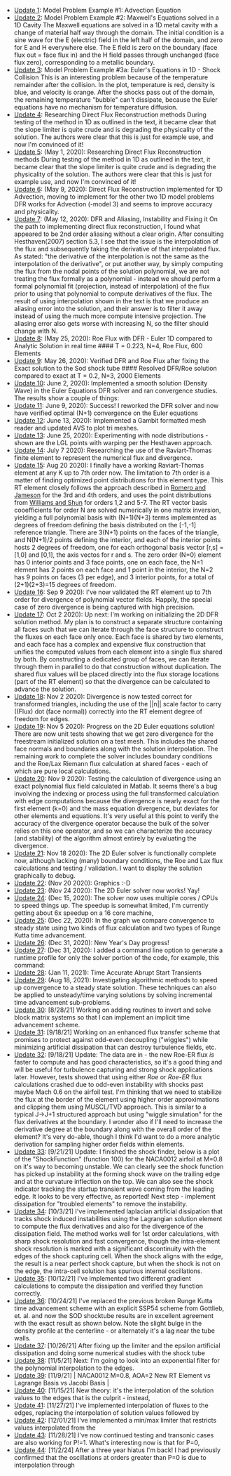 - [Update 1](./NOTES/Update_1.md): Model Problem Example #1: Advection Equation 
- [Update 2](./NOTES/Update_2.md): Model Problem Example #2: Maxwell's Equations solved in a 1D Cavity The Maxwell equations are solved in a 1D metal cavity with a change of material half way through the domain. The initial condition is a sine wave for the E (electric) field in the left half of the domain, and zero for E and H everywhere else. The E field is zero on the boundary (face flux out = face flux in) and the H field passes through unchanged (face flux zero), corresponding to a metallic boundary.
- [Update 3](./NOTES/Update_3.md): Model Problem Example #3a: Euler's Equations in 1D - Shock Collision This is an interesting problem because of the temperature remainder after the collision. In the plot, temperature is red, density is blue, and velocity is orange. After the shocks pass out of the domain, the remaining temperature "bubble" can't dissipate, because the Euler equations have no mechanism for temperature diffusion.
- [Update 4](./NOTES/Update_4.md): Researching Direct Flux Reconstruction methods During testing of the method in 1D as outlined in the text, it became clear that the slope limiter is quite crude and is degrading the physicality of the solution. The authors were clear that this is just for example use, and now I'm convinced of it!
- [Update 5](./NOTES/Update_5.md): (May 1, 2020): Researching Direct Flux Reconstruction methods During testing of the method in 1D as outlined in the text, it became clear that the slope limiter is quite crude and is degrading the physicality of the solution. The authors were clear that this is just for example use, and now I'm convinced of it!
- [Update 6](./NOTES/Update_6.md): (May 9, 2020): Direct Flux Reconstruction implemented for 1D Advection, moving to implement for the other two 1D model problems DFR works for Advection (-model 3) and seems to improve accuracy and physicality.
- [Update 7](./NOTES/Update_7.md): (May 12, 2020): DFR and Aliasing, Instability and Fixing it On the path to implementing direct flux reconstruction, I found what appeared to be 2nd order aliasing without a clear origin. After consulting Hesthaven(2007) section 5.3, I see that the issue is the interpolation of the flux and subsequently taking the derivative of that interpolated flux. As stated: "the derivative of the interpolation is not the same as the interpolation of the derivative", or put another way, by simply computing the flux from the nodal points of the solution polynomial, we are not treating the flux formally as a polynomial - instead we should perform a formal polynomial fit (projection, instead of interpolation) of the flux prior to using that polynomial to compute derivatives of the flux. The result of using interpolation shown in the text is that we produce an aliasing error into the solution, and their answer is to filter it away instead of using the much more compute intensive projection. The aliasing error also gets worse with increasing N, so the filter should change with N.
- [Update 8](./NOTES/Update_8.md): (May 25, 2020): Roe Flux with DFR - Euler 1D compared to Analytic Solution in real time #### T = 0.223, N=4, Roe Flux, 600 Elements
- [Update 9](./NOTES/Update_9.md): May 26, 2020): Verified DFR and Roe Flux after fixing the Exact solution to the Sod shock tube #### Resolved DFR/Roe solution compared to exact at T = 0.2, N=3, 2000 Elements
- [Update 10](./NOTES/Update_10.md): June 2, 2020):  Implemented a smooth solution (Density Wave) in the Euler Equations DFR solver and ran convergence studies. The results show a couple of things:
- [Update 11](./NOTES/Update_11.md): June 9, 2020): Success! I reworked the DFR solver and now have verified optimal (N+1) convergence on the Euler equations
- [Update 12](./NOTES/Update_12.md): June 13, 2020): Implemented a Gambit formatted mesh reader and updated AVS to plot tri meshes.
- [Update 13](./NOTES/Update_13.md): June 25, 2020): Experimenting with node distributions - shown are the LGL points with warping per the Hesthaven approach.
- [Update 14](./NOTES/Update_14.md): July 7 2020): Researching the use of the Raviart-Thomas finite element to represent the numerical flux and divergence.
- [Update 15](./NOTES/Update_15.md): Aug 20 2020): I finally have a working Raviart-Thomas element at any K up to 7th order now. The limitation to 7th order is a matter of finding optimized point distributions for this element type. This RT element closely follows the approach described in [Romero and Jameson](https://github.com/Notargets/gocfd/blob/master/research/convergence_and_fluxes/DFR/romero_jsc_2017.pdf) for the 3rd and 4th orders, and uses the point distributions from [Williams and Shun](https://github.com/Notargets/gocfd/blob/master/research/convergence_and_fluxes/DFR/williams-shun-jameson-quadrature.pdf) for orders 1,2 and 5-7. The RT vector basis cooefficients for order N are solved numerically in one matrix inversion, yielding a full polynomial basis with (N+1)(N+3) terms implemented as degrees of freedom defining the basis distributed on the [-1,-1] reference triangle. There are 3(N+1) points on the faces of the triangle, and N(N+1)/2 points defining the interior, and each of the interior points hosts 2 degrees of freedom, one for each orthogonal basis vector [r,s] = [1,0] and [0,1], the axis vectos for r and s. The zero order (N=0) element has 0 interior points and 3 face points, one on each face, the N=1 element has 2 points on each face and 1 point in the interior, the N=2 has 9 points on faces (3 per edge), and 3 interior points, for a total of (2+1)(2+3)=15 degrees of freedom.
- [Update 16](./NOTES/Update_16.md): Sep 9 2020): I've now validated the RT element up to 7th order for divergence of polynomial vector fields. Happily, the special case of zero divergence is being captured with high precision.
- [Update 17](./NOTES/Update_17.md): Oct 2 2020): Up next: I'm working on initializing the 2D DFR solution method. My plan is to construct a separate structure containing all faces such that we can iterate through the face structure to construct the fluxes on each face only once. Each face is shared by two elements, and each face has a complex and expensive flux construction that unifies the computed values from each element into a single flux shared by both. By constructing a dedicated group of faces, we can iterate through them in parallel to do that construction without duplication. The shared flux values will be placed directly into the flux storage locations (part of the RT element) so that the divergence can be calculated to advance the solution.
- [Update 18](./NOTES/Update_18.md): Nov 2 2020): Divergence is now tested correct for transformed triangles, including the use of the ||n|| scale factor to carry ((Flux) dot (face normal)) correctly into the RT element degree of freedom for edges.
- [Update 19](./NOTES/Update_19.md): Nov 5 2020): Progress on the 2D Euler equations solution! There are now unit tests showing that we get zero divergence for the freestream initialized solution on a test mesh. This includes the shared face normals and boundaries along with the solution interpolation. The remaining work to complete the solver includes boundary conditions and the Roe/Lax Riemann flux calculation at shared faces - each of which are pure local calculations.
- [Update 20](./NOTES/Update_20.md): Nov 9 2020): Testing the calculation of divergence using an exact polynomial flux field calculated in Matlab. It seems there's a bug involving the indexing or process using the full transformed calculation with edge computations because the divergence is nearly exact for the first element (k=0) and the mass equation divergence, but deviates for other elements and equations. It's very useful at this point to verify the accuracy of the divergence operator because the bulk of the solver relies on this one operator, and so we can characterize the accuracy (and stability) of the algorithm almost entirely by evaluating the divergence.
- [Update 21](./NOTES/Update_21.md): Nov 18 2020): The 2D Euler solver is functionally complete now, although lacking (many) boundary conditions, the Roe and Lax flux calculations and testing / validation. I want to display the solution graphically to debug.
- [Update 22](./NOTES/Update_22.md): (Nov 20 2020): Graphics :-D
- [Update 23](./NOTES/Update_23.md): (Nov 24 2020): The 2D Euler solver now works! Yay!
- [Update 24](./NOTES/Update_24.md): (Dec 15, 2020): The solver now uses multiple cores / CPUs to speed things up. The speedup is somewhat limited, I'm currently getting about 6x speedup on a 16 core machine,
- [Update 25](./NOTES/Update_25.md): (Dec 22, 2020): In the graph we compare convergence to steady state using two kinds of flux calculation and two types of Runge Kutta time advancement.
- [Update 26](./NOTES/Update_26.md): (Dec 31, 2020): New Year's Day progress!
- [Update 27](./NOTES/Update_27.md): (Dec 31, 2020): I added a command line option to generate a runtime profile for only the solver portion of the code, for example, this command:
- [Update 28](./NOTES/Update_28.md): (Jan 11, 2021): Time Accurate Abrupt Start Transients
- [Update 29](./NOTES/Update_29.md): (Aug 18, 2021): Investigating algorithmic methods to speed up convergence to a steady state solution. These techniques can also be applied to unsteady/time varying solutions by solving incremental time advancement sub-problems.
- [Update 30](./NOTES/Update_30.md): [8/28/21] Working on adding routines to invert and solve block matrix systems so that I can implement an implicit time advancement scheme.
- [Update 31](./NOTES/Update_31.md): [9/18/21] Working on an enhanced flux transfer scheme that promises to protect against odd-even decoupling ("wiggles") while minimizing artificial dissipation that can destroy turbulence fields, etc.
- [Update 32](./NOTES/Update_32.md): [9/18/21] Update: The data are in - the new Roe-ER flux *is* faster to compute and has good characteristics, so it's a good thing  and will be useful for turbulence capturing and strong shock applications later. However, tests showed that using either *Roe* or *Roe-ER* flux calculations crashed due to odd-even instability with shocks past maybe Mach 0.6 on the airfoil test. I'm thinking that we need to stabilize the flux at the border of the element using higher order approximations and clipping them using MUSCL/TVD approach. This is similar to a typical J->J+1 structured approach but using "wiggle simulation" for the flux derivatives at the boundary. I wonder also if I'll need to increase the derivative degree at the boundary along with the overall order of the element? It's very do-able, though I think I'd want to do a more analytic derivation for sampling higher order fields within elements.
- [Update 33](./NOTES/Update_33.md): [9/21/21] Update: I finished the shock finder, below is a plot of the "ShockFunction" (function 100) for the NACA0012 airfoil at M=0.8 on it's way to becoming unstable. We can clearly see the shock function has picked up instability at the forming shock wave on the trailing edge and at the curvature inflection on the top. We can also see the shock indicator tracking the startup transient wave coming from the leading edge. It looks to be very effective, as reported! Next step - implement dissipation for "troubled elements" to remove the instability.
- [Update 34](./NOTES/Update_34.md): [10/3/21] I've implemented laplacian artificial dissipation that tracks shock induced instabilities using the Lagrangian solution element to compute the flux derivatives and also for the divergence of the dissipation field. The method works well for 1st order calculations, with sharp shock resolution and fast convergence, though the intra-element shock resolution is marked with a significant discontinuity with the edges of the shock capturing cell. When the shock aligns with the edge, the result is a near perfect shock capture, but when the shock is not on the edge, the intra-cell solution has spurious internal oscillations.
- [Update 35](./NOTES/Update_35.md): [10/12/21] I've implemented two different gradient calculations to compute the dissipation and verified they function correctly.
- [Update 36](./NOTES/Update_36.md): [10/24/21] I've replaced the previous broken Runge Kutta time advancement scheme with an explicit SSP54 scheme from Gottlieb, et. al. and now the SOD shocktube results are in excellent agreement with the exact result as shown below. Note the slight bulge in the density profile at the centerline - or alternately it's a lag near the tube walls.
- [Update 37](./NOTES/Update_37.md): [10/26/21] After fixing up the limiter and the epsilon artificial dissipation and doing some numerical studies with the shock tube
- [Update 38](./NOTES/Update_38.md): [11/5/21] Next: I'm going to look into an exponential filter for the polynomial interpolation to the edges.
- [Update 39](./NOTES/Update_39.md): [11/9/21] | NACA0012 M=0.8, AOA=2 New RT Element vs Lagrange Basis vs Jacobi Basis |
- [Update 40](./NOTES/Update_40.md): [11/15/21] New theory: it's the interpolation of the solution values to the edges that is the culprit - instead,
- [Update 41](./NOTES/Update_41.md): [11/27/21] I've implemented interpolation of fluxes to the edges, replacing the interpolation of solution values followed by
- [Update 42](./NOTES/Update_42.md): [12/01/21] I've implemented a min/max limiter that restricts values interpolated from the
- [Update 43](./NOTES/Update_43.md): [11/28/21] I've now continued testing and transonic cases are also working for P!=1. What's interesting now is that for P=0,
- [Update 44](./NOTES/Update_44.md): [11/2/24] After a three year hiatus I'm back! I had previously confirmed that the oscillations at orders greater than P=0 is due to interpolation through
